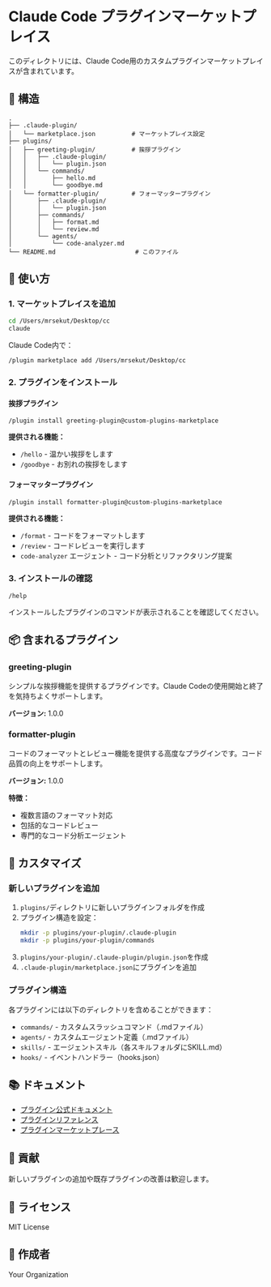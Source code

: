 # Claude Code プラグインマーケットプレイス

このディレクトリには、Claude Code用のカスタムプラグインマーケットプレイスが含まれています。

## 📁 構造

```
.
├── .claude-plugin/
│   └── marketplace.json          # マーケットプレイス設定
├── plugins/
│   ├── greeting-plugin/          # 挨拶プラグイン
│   │   ├── .claude-plugin/
│   │   │   └── plugin.json
│   │   └── commands/
│   │       ├── hello.md
│   │       └── goodbye.md
│   └── formatter-plugin/         # フォーマッタープラグイン
│       ├── .claude-plugin/
│       │   └── plugin.json
│       ├── commands/
│       │   ├── format.md
│       │   └── review.md
│       └── agents/
│           └── code-analyzer.md
└── README.md                      # このファイル
```

## 🚀 使い方

### 1. マーケットプレイスを追加

```bash
cd /Users/mrsekut/Desktop/cc
claude
```

Claude Code内で：

```
/plugin marketplace add /Users/mrsekut/Desktop/cc
```

### 2. プラグインをインストール

#### 挨拶プラグイン

```
/plugin install greeting-plugin@custom-plugins-marketplace
```

**提供される機能：**
- `/hello` - 温かい挨拶をします
- `/goodbye` - お別れの挨拶をします

#### フォーマッタープラグイン

```
/plugin install formatter-plugin@custom-plugins-marketplace
```

**提供される機能：**
- `/format` - コードをフォーマットします
- `/review` - コードレビューを実行します
- `code-analyzer` エージェント - コード分析とリファクタリング提案

### 3. インストールの確認

```
/help
```

インストールしたプラグインのコマンドが表示されることを確認してください。

## 📦 含まれるプラグイン

### greeting-plugin

シンプルな挨拶機能を提供するプラグインです。Claude Codeの使用開始と終了を気持ちよくサポートします。

**バージョン:** 1.0.0

### formatter-plugin

コードのフォーマットとレビュー機能を提供する高度なプラグインです。コード品質の向上をサポートします。

**バージョン:** 1.0.0

**特徴：**
- 複数言語のフォーマット対応
- 包括的なコードレビュー
- 専門的なコード分析エージェント

## 🔧 カスタマイズ

### 新しいプラグインを追加

1. `plugins/`ディレクトリに新しいプラグインフォルダを作成
2. プラグイン構造を設定：
   ```bash
   mkdir -p plugins/your-plugin/.claude-plugin
   mkdir -p plugins/your-plugin/commands
   ```
3. `plugins/your-plugin/.claude-plugin/plugin.json`を作成
4. `.claude-plugin/marketplace.json`にプラグインを追加

### プラグイン構造

各プラグインには以下のディレクトリを含めることができます：

- `commands/` - カスタムスラッシュコマンド（.mdファイル）
- `agents/` - カスタムエージェント定義（.mdファイル）
- `skills/` - エージェントスキル（各スキルフォルダにSKILL.md）
- `hooks/` - イベントハンドラー（hooks.json）

## 📚 ドキュメント

- [プラグイン公式ドキュメント](https://docs.claude.com/ja/docs/claude-code/plugins)
- [プラグインリファレンス](https://docs.claude.com/ja/docs/claude-code/plugins-reference)
- [プラグインマーケットプレース](https://docs.claude.com/ja/docs/claude-code/plugin-marketplaces)

## 🤝 貢献

新しいプラグインの追加や既存プラグインの改善は歓迎します。

## 📝 ライセンス

MIT License

## 👤 作成者

Your Organization

